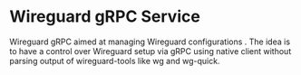 # Wireguard gRPC Service 

Wireguard gRPC aimed at managing Wireguard configurations . The idea is to have a control over Wireguard setup via gRPC using native client without parsing output of wireguard-tools like wg and wg-quick.